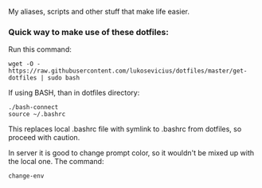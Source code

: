 My aliases, scripts and other stuff that make life easier.



### Quick way to make use of these dotfiles:

  Run this command:

    wget -O - https://raw.githubusercontent.com/lukosevicius/dotfiles/master/get-dotfiles | sudo bash

  If using BASH, than in dotfiles directory:

    ./bash-connect
    source ~/.bashrc

This replaces local .bashrc file with symlink to .bashrc from dotfiles, so proceed with caution.

In server it is good to change prompt color, so it wouldn't be mixed up with the local one. The command:

    change-env
